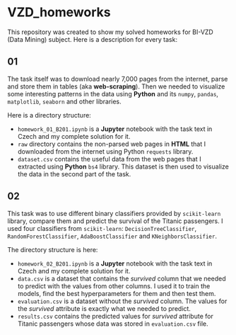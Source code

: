 # VZD_homeworks

This repository was created to show my solved homeworks for BI-VZD (Data Mining) subject. Here
is a description for every task:

## 01

The task itself was to download nearly 7,000 pages from the internet, parse and store them in 
tables (aka **web-scraping**). Then we needed to visualize some interesting patterns in the data
using **Python** and its `numpy`, `pandas`, `matplotlib`, `seaborn` and other libraries.

Here is a directory structure:

* `homework_01_B201.ipynb` is a **Jupyter** notebook with the task text in Czech and my complete
solution for it.
* `raw` directory contains the non-parsed web pages in **HTML** that I downloaded from the internet
using Python `requests` library.
* `dataset.csv` contains the useful data from the web pages that I extracted using **Python**
`bs4` library. This dataset is then used to visualize the data in the second part of the task.

## 02

This task was to use different binary classifiers provided by `scikit-learn` library, compare them
and predict the survival of the Titanic passengers. I used four classifiers from `scikit-learn`:
`DecisionTreeClassifier`, `RandomForestClassifier`, `AdaBoostClassifier` and `KNeighborsClassifier`.

The directory structure is here:

* `homework_02_B201.ipynb` is a **Jupyter** notebook with the task text in Czech and my complete
solution for it.
* `data.csv` is a dataset that contains the *survived* column that we needed to predict with the
values from other columns. I used it to train the models, find the best hyperparameters for them
and then test them.
* `evaluation.csv` is a dataset without the *survived* column. The values for the *survived*
attribute is exactly what we needed to predict.
* `results.csv` contains the predicted values for *survived* attribute for Titanic passengers
whose data was stored in `evaluation.csv` file.
